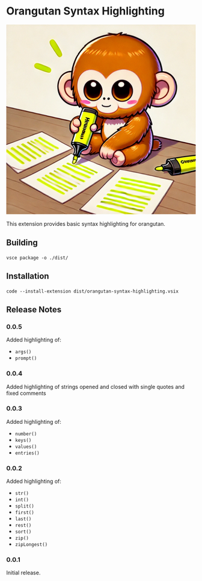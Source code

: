 # Orangutan Syntax Highlighting

![Orangutan Syntax Highlighting logo](./assets/logo.webp)

This extension provides basic syntax highlighting for orangutan.

## Building

`vsce package -o ./dist/`

## Installation

`code --install-extension dist/orangutan-syntax-highlighting.vsix`

## Release Notes

### 0.0.5

Added highlighting of:

- `args()`
- `prompt()`

### 0.0.4

Added highlighting of strings opened and closed with single quotes and fixed comments

### 0.0.3

Added highlighting of:

- `number()`
- `keys()`
- `values()`
- `entries()`

### 0.0.2

Added highlighting of:

- `str()`
- `int()`
- `split()`
- `first()`
- `last()`
- `rest()`
- `sort()`
- `zip()`
- `zipLongest()`

### 0.0.1

Initial release.
